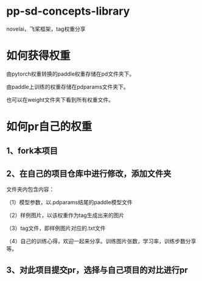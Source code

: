 # pp-sd-concepts-library

novelai，飞桨框架，tag权重分享

# 如何获得权重

由pytorch权重转换的paddle权重存储在pd文件夹下。

由paddle上训练的权重存储在pdparams文件夹下。

也可以在weight文件夹下看到所有权重文件。

# 如何pr自己的权重

## 1、fork本项目

## 2、在自己的项目仓库中进行修改，添加文件夹

文件夹内包含内容：

（1）模型参数，以.pdparams结尾的paddle模型文件

（2）样例图片，以该权重作为tag生成出来的图片

（3）tag文件，即样例图片对应的.txt文件

（4）自己的训练心得，欢迎一起来分享。训练图片张数，学习率，训练步数分享等。

## 3、对此项目提交pr，选择与自己项目的对比进行pr
